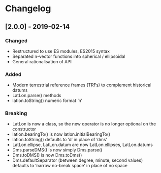 # Changelog

## [2.0.0] - 2019-02-14

### Changed

- Restructured to use ES modules, ES2015 syntax
- Separated n-vector functions into spherical / ellipsoidal
- General rationalisation of API

### Added

- Modern terrestrial reference frames (TRFs) to complement historical datums
- LatLon.parse() methods
- latlon.toString() numeric format ‘n’

### Breaking

- LatLon is now a class, so the new operator is no longer optional on the constructor
- latlon.bearingTo() is now latlon.initialBearingTo()
- latlon.toString() defaults to ‘d’ in place of ‘dms’
- LatLon.ellipse, LatLon.datum are now LatLon.ellipses, LatLon.datums
- Dms.parseDMS() is now simply Dms.parse()
- Dms.toDMS() is now Dms.toDms()
- Dms.defaultSeparator (between degree, minute, second values) defaults to ‘narrow no-break space’ in place of no space
